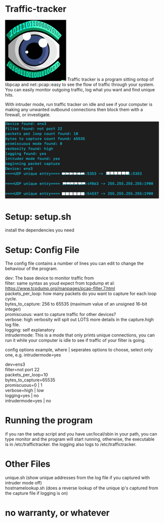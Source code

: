 # Traffic-tracker


<img src="https://github.com/nightintoxicated/Traffic-tracker/blob/main/logo.png" alt="drawing" width="200"/>  
Traffic tracker is a program sitting ontop of libpcap and net::pcap::easy to see the flow of traffic through your system.  
You can easily monitor outgoing traffic, log what you want and find unique hits.  

With intruder mode, run traffic tracker on idle and see if your computer is making any unwanted outbound connections then block them with a firewall, or investigate.  


<img src="https://github.com/nightintoxicated/Traffic-tracker/blob/main/edit.jpg" alt="drawing"/>  


# Setup: setup.sh  
install the dependencies you need


# Setup: Config File  
The config file contains a number of lines you can edit to change the behaviour of the program.  
  
dev: The base device to monitor traffic from  
filter: same syntax as youd expect from tcpdump et al: https://www.tcpdump.org/manpages/pcap-filter.7.html  
packets_per_loop: how many packets do you want to capture for each loop cycle.  
bytes_to_capture: 256 to 65535 (maximum value of an unsigned 16-bit integer)  
promiscuous: want to capture traffic for other devices?  
verbose: high verbosity will spit out LOTS more details in the capture.high log file.  
logging: self explanatory  
intrudermode: This is a mode that only prints unique connections, you can run it while your computer is idle to see if traffic of your filter is going.  


config options example, where | seperates options to choose, select only one, e.g. intrudermode=yes  

dev=ens3  
filter=not port 22  
packets_per_loop=10  
bytes_to_capture=65535  
promiscuous=0 | 1  
verbose=high | low  
logging=yes | no  
intrudermode=yes | no  

# Running the program  
if you ran the setup script and you have usr/local/sbin in your path, you can type monitor and the program will start running, otherwise, the executable is in /etc/traffictracker.
the logging also logs to /etc/traffictracker. 

  
# Other Files  
unique.sh (show unique addresses from the log file if you captured with intruder mode off)  
hostnamelookup.sh (does a reverse lookup of the unique ip's captured from the capture file if logging is on)



# no warranty, or whatever

